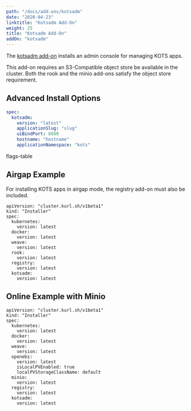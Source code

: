 ```yaml
---
path: "/docs/add-ons/kotsadm"
date: "2020-04-23"
linktitle: "Kotsadm Add-On"
weight: 25
title: "Kotsadm Add-On"
addOn: "kotsadm"
---
```


The [kotsadm add-on](https://kots.io/kotsadm/installing/installing-a-kots-app/) installs an admin console for managing KOTS apps.

This add-on requires an S3-Compatible object store be available in the cluster.
Both the rook and the minio add-ons satisfy the object store requirement.

## Advanced Install Options

```yaml
spec:
  kotsadm: 
    version: "latest"
    applicationSlug: "slug"
    uiBindPort: 8800
    hostname: "hostname"
    applicationNamespace: "kots"
```

flags-table

## Airgap Example

For installing KOTS apps in airgap mode, the registry add-on must also be included.

```
apiVersion: "cluster.kurl.sh/v1beta1"
kind: "Installer"
spec:
  kubernetes:
    version: latest
  docker: 
    version: latest
  weave:
    version: latest
  rook:
    version: latest
  registry:
    version: latest
  kotsadm: 
    version: latest
```

## Online Example with Minio

```
apiVersion: "cluster.kurl.sh/v1beta1"
kind: "Installer"
spec:
  kubernetes:
    version: latest
  docker: 
    version: latest
  weave:
    version: latest
  openebs:
    version: latest
    isLocalPVEnabled: true
    localPVStorageClassName: default
  minio:
    version: latest
  registry:
    version: latest
  kotsadm: 
    version: latest
```
